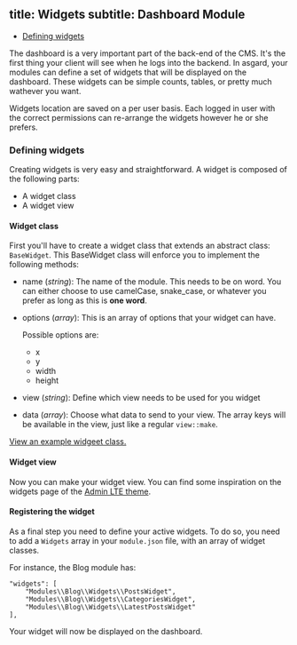 title: Widgets
subtitle: Dashboard Module
-------

- [Defining widgets](#defining-widgets)

The dashboard is a very important part of the back-end of the CMS. It's the first thing your client will see when he logs into the backend. In asgard, your modules can define a set of widgets that will be displayed on the dashboard. These widgets can be simple counts, tables, or pretty much wathever you want.

Widgets location are saved on a per user basis. Each logged in user with the correct permissions can re-arrange the widgets however he or she prefers.

### <a name="defining-widgets" class="anchor" href="#defining-widgets"></a> Defining widgets

Creating widgets is very easy and straightforward. A widget is composed of the following parts:

- A widget class
- A widget view

#### Widget class

First you'll have to create a widget class that extends an abstract class: `BaseWidget`. This BaseWidget class will enforce you to implement the following methods:

- name (*string*): The name of the module. This needs to be on word. You can either choose to use camelCase, snake_case, or whatever you prefer as long as this is **one word**.
- options (*array*): This is an array of options that your widget can have.

	Possible options are:
	
	- x
	- y
	- width
	- height
	
- view (*string*): Define which view needs to be used for you widget
- data (*array*): Choose what data to send to your view. The array keys will be available in the view, just like a regular `view::make`.

[View an example widgeet class.](https://github.com/AsgardCms/Blog/blob/develop/Widgets/PostsWidget.php)

#### Widget view

Now you can make your widget view. You can find some inspiration on the widgets page of the [Admin LTE theme](https://almsaeedstudio.com/themes/AdminLTE/pages/widgets.html).


#### Registering the widget

As a final step you need to define your active widgets. To do so, you need to add a `Widgets` array in your `module.json` file, with an array of widget classes.

For instance, the Blog module has:

``` .language-javascript
"widgets": [
    "Modules\\Blog\\Widgets\\PostsWidget",
    "Modules\\Blog\\Widgets\\CategoriesWidget",
    "Modules\\Blog\\Widgets\\LatestPostsWidget"
],
```

Your widget will now be displayed on the dashboard.

